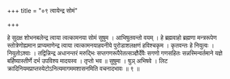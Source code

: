 +++
title = "०९ त्वायेन्द्र सोमं"

+++

हे सुदक्ष शोभनबलेन्द्र त्वाया त्वत्कामनया सोमं सुषुम । आभिषुतवन्तो वयम् । हे ब्रह्मवाहो ब्रह्मणा मन्त्ररूपेण स्तोत्रेणोह्यमान प्राप्यमाणेन्द्र त्वाया त्वत्कामनयाहवनीये पुरोडाशलक्षणं हविश्चकृम । कृतवन्तः हे नियुत्वः । नियुतोऽश्वाः । तद्विन्निन्द्र अधानन्तरं मरुद्भिः सप्तगणरूपैरेतत्सञ्ज्ञैर्देवैः सगणो गणसहितः सन्नस्मिन्वर्तमाने यज्ञे बर्हिष्यास्तीर्णे दर्भ उपविश्य मादयस्व । तृप्तो भव ॥ सुषुमा । षुञ् अभिषवे । लिट क्रादिनियमप्राप्तस्येटोऽनित्यमागममशासनमिति वचनादभावः ॥ ९ ॥